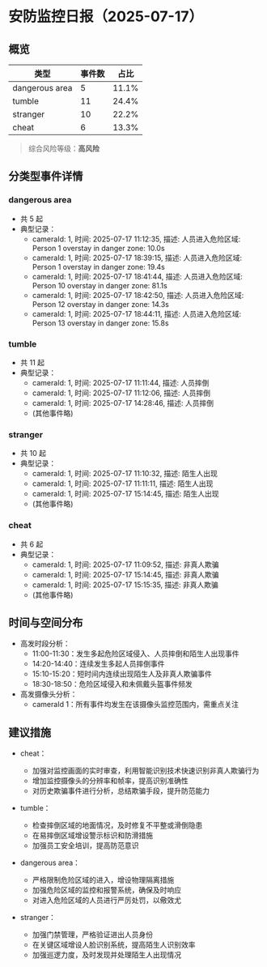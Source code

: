 # 安防监控日报（2025-07-17）

## 概览
| 类型 | 事件数 | 占比 |
| --- | --- | --- |
| dangerous area | 5 | 11.1% |
| tumble | 11 | 24.4% |
| stranger | 10 | 22.2% |
| cheat | 6 | 13.3% |

> 综合风险等级：**高风险**

## 分类型事件详情
### dangerous area
- 共 5 起
- 典型记录：
  - cameraId: 1, 时间: 2025-07-17 11:12:35, 描述: 人员进入危险区域: Person 1 overstay in danger zone: 10.0s
  - cameraId: 1, 时间: 2025-07-17 18:39:15, 描述: 人员进入危险区域: Person 1 overstay in danger zone: 19.4s
  - cameraId: 1, 时间: 2025-07-17 18:41:44, 描述: 人员进入危险区域: Person 10 overstay in danger zone: 81.1s
  - cameraId: 1, 时间: 2025-07-17 18:42:50, 描述: 人员进入危险区域: Person 12 overstay in danger zone: 14.3s
  - cameraId: 1, 时间: 2025-07-17 18:44:11, 描述: 人员进入危险区域: Person 13 overstay in danger zone: 15.8s

### tumble
- 共 11 起
- 典型记录：
  - cameraId: 1, 时间: 2025-07-17 11:11:44, 描述: 人员摔倒
  - cameraId: 1, 时间: 2025-07-17 11:12:06, 描述: 人员摔倒
  - cameraId: 1, 时间: 2025-07-17 14:28:46, 描述: 人员摔倒
  - (其他事件略)

### stranger
- 共 10 起
- 典型记录：
  - cameraId: 1, 时间: 2025-07-17 11:10:32, 描述: 陌生人出现
  - cameraId: 1, 时间: 2025-07-17 11:11:11, 描述: 陌生人出现
  - cameraId: 1, 时间: 2025-07-17 15:14:45, 描述: 陌生人出现
  - (其他事件略)

### cheat
- 共 6 起
- 典型记录：
  - cameraId: 1, 时间: 2025-07-17 11:09:52, 描述: 非真人欺骗
  - cameraId: 1, 时间: 2025-07-17 15:14:45, 描述: 非真人欺骗
  - cameraId: 1, 时间: 2025-07-17 15:15:35, 描述: 非真人欺骗
  - (其他事件略)

## 时间与空间分布
- 高发时段分析：
  - 11:00-11:30：发生多起危险区域侵入、人员摔倒和陌生人出现事件
  - 14:20-14:40：连续发生多起人员摔倒事件
  - 15:10-15:20：短时间内连续出现陌生人及非真人欺骗事件
  - 18:30-18:50：危险区域侵入和未佩戴头盔事件频发
- 高发摄像头分析：
  - cameraId 1：所有事件均发生在该摄像头监控范围内，需重点关注

## 建议措施
- cheat：
  - 加强对监控画面的实时审查，利用智能识别技术快速识别非真人欺骗行为
  - 增加监控摄像头的分辨率和帧率，提高识别准确性
  - 对历史欺骗事件进行分析，总结欺骗手段，提升防范能力

- tumble：
  - 检查摔倒区域的地面情况，及时修复不平整或滑倒隐患
  - 在易摔倒区域增设警示标识和防滑措施
  - 加强员工安全培训，提高防范意识

- dangerous area：
  - 严格限制危险区域的进入，增设物理隔离措施
  - 加强危险区域的监控和报警系统，确保及时响应
  - 对进入危险区域的人员进行严厉处罚，以儆效尤

- stranger：
  - 加强门禁管理，严格验证进出人员身份
  - 在关键区域增设人脸识别系统，提高陌生人识别效率
  - 加强巡逻力度，及时发现并处理陌生人出现情况